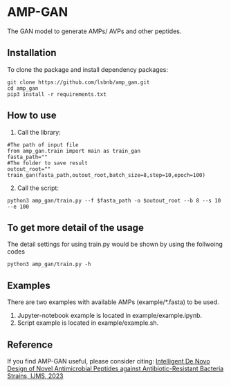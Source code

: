 # AMP-GAN
The GAN model to generate AMPs/ AVPs and other peptides.

## Installation
To clone the package and install dependency packages:
```
git clone https://github.com/lsbnb/amp_gan.git
cd amp_gan
pip3 install -r requirements.txt
```

## How to use
1. Call the library:
```python3
#The path of input file
from amp_gan.train import main as train_gan
fasta_path=""
#The folder to save result
outout_root=""
train_gan(fasta_path,outout_root,batch_size=8,step=10,epoch=100)
```

2. Call the script:
```shell
python3 amp_gan/train.py --f $fasta_path -o $outout_root --b 8 --s 10 --e 100
```

## To get more detail of the usage
The detail settings for using train.py would be shown by using the follwoing codes
```shell
python3 amp_gan/train.py -h
```

## Examples
There are two examples with available AMPs (example/*.fasta) to be used.
1.  Jupyter-notebook example is located in example/example.ipynb.
2.  Script example is located in example/example.sh.

## Reference
If you find AMP-GAN useful, please consider citing: [Intelligent De Novo Design of Novel Antimicrobial Peptides against Antibiotic-Resistant Bacteria Strains, IJMS, 2023](https://www.mdpi.com/1422-0067/24/7/6788)  
```

